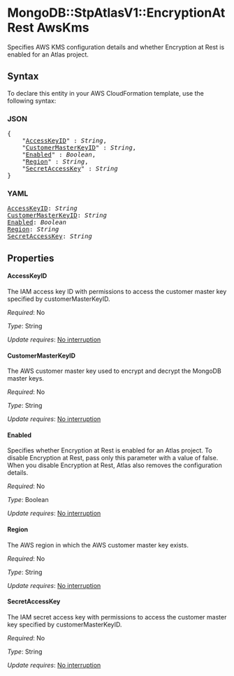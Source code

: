 # MongoDB::StpAtlasV1::EncryptionAtRest AwsKms

Specifies AWS KMS configuration details and whether Encryption at Rest is enabled for an Atlas project.

## Syntax

To declare this entity in your AWS CloudFormation template, use the following syntax:

### JSON

<pre>
{
    "<a href="#accesskeyid" title="AccessKeyID">AccessKeyID</a>" : <i>String</i>,
    "<a href="#customermasterkeyid" title="CustomerMasterKeyID">CustomerMasterKeyID</a>" : <i>String</i>,
    "<a href="#enabled" title="Enabled">Enabled</a>" : <i>Boolean</i>,
    "<a href="#region" title="Region">Region</a>" : <i>String</i>,
    "<a href="#secretaccesskey" title="SecretAccessKey">SecretAccessKey</a>" : <i>String</i>
}
</pre>

### YAML

<pre>
<a href="#accesskeyid" title="AccessKeyID">AccessKeyID</a>: <i>String</i>
<a href="#customermasterkeyid" title="CustomerMasterKeyID">CustomerMasterKeyID</a>: <i>String</i>
<a href="#enabled" title="Enabled">Enabled</a>: <i>Boolean</i>
<a href="#region" title="Region">Region</a>: <i>String</i>
<a href="#secretaccesskey" title="SecretAccessKey">SecretAccessKey</a>: <i>String</i>
</pre>

## Properties

#### AccessKeyID

The IAM access key ID with permissions to access the customer master key specified by customerMasterKeyID.

_Required_: No

_Type_: String

_Update requires_: [No interruption](https://docs.aws.amazon.com/AWSCloudFormation/latest/UserGuide/using-cfn-updating-stacks-update-behaviors.html#update-no-interrupt)

#### CustomerMasterKeyID

The AWS customer master key used to encrypt and decrypt the MongoDB master keys.

_Required_: No

_Type_: String

_Update requires_: [No interruption](https://docs.aws.amazon.com/AWSCloudFormation/latest/UserGuide/using-cfn-updating-stacks-update-behaviors.html#update-no-interrupt)

#### Enabled

Specifies whether Encryption at Rest is enabled for an Atlas project. To disable Encryption at Rest, pass only this parameter with a value of false. When you disable Encryption at Rest, Atlas also removes the configuration details.

_Required_: No

_Type_: Boolean

_Update requires_: [No interruption](https://docs.aws.amazon.com/AWSCloudFormation/latest/UserGuide/using-cfn-updating-stacks-update-behaviors.html#update-no-interrupt)

#### Region

The AWS region in which the AWS customer master key exists.

_Required_: No

_Type_: String

_Update requires_: [No interruption](https://docs.aws.amazon.com/AWSCloudFormation/latest/UserGuide/using-cfn-updating-stacks-update-behaviors.html#update-no-interrupt)

#### SecretAccessKey

The IAM secret access key with permissions to access the customer master key specified by customerMasterKeyID.

_Required_: No

_Type_: String

_Update requires_: [No interruption](https://docs.aws.amazon.com/AWSCloudFormation/latest/UserGuide/using-cfn-updating-stacks-update-behaviors.html#update-no-interrupt)

